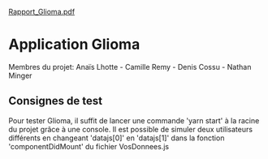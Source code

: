 [Rapport_Glioma.pdf](https://github.com/minger3u/Glioma/files/6528697/Rapport_Glioma.pdf)
# Application Glioma

Membres du projet: Anaïs Lhotte - Camille Remy - Denis Cossu - Nathan Minger

## Consignes de test

Pour tester Glioma, il suffit de lancer une commande 'yarn start' à la racine du projet grâce à une console.
Il est possible de simuler deux utilisateurs différents en changeant 'datajs[0]' en 'datajs[1]' dans la fonction 'componentDidMount' du fichier VosDonnees.js
